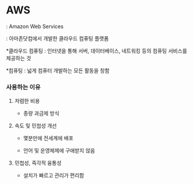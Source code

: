 # AWS

: Amazon Web Services

: 아마존닷컴에서 개발한 클라우드 컴퓨팅 플랫폼



*클라우드 컴퓨팅 : 인터넷을 통해 서버, 데이터베이스, 네트워킹 등의 컴퓨팅 서비스를 제공하는 것

*컴퓨팅 : 넓게 컴퓨터 개발하는 모든 활동을 칭함



### 사용하는 이유

1. 저렴한 비용

   - 종량 과금제 방식

2. 속도 및 민첩성 개선

   - 몇분만에 전세계에 배포

   - 언어 및 운영체제에 구애받지 않음

3. 민첩성, 즉각적 융통성

   - 설치가 빠르고 관리가 편리함